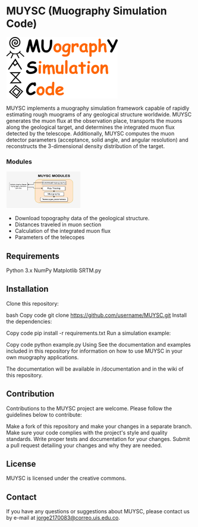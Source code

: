 # MUYSC (Muography Simulation Code)

![texto_alternativo](MUYSC.png)


MUYSC implements a muography simulation framework capable of rapidly estimating rough muograms of any geological structure worldwide. MUYSC generates the muon flux at the observation place, transports the muons along the geological target, and determines the integrated muon flux detected by the telescope. Additionally, MUYSC computes the muon detector parameters (acceptance, solid angle, and angular resolution) and reconstructs the 3-dimensional density distribution of the target. 





### Modules

<img src="modulos.jpg" alt="Ejemplo de imagen" width="200" height="100">


* Download topography data of the geological structure.
* Distances traveled in muon section
* Calculation of the integrated muon flux
* Parameters of the telecopes


## Requirements
Python 3.x
NumPy
Matplotlib
SRTM.py


## Installation
Clone this repository:

bash
Copy code
git clone https://github.com/username/MUYSC.git
Install the dependencies:

Copy code
pip install -r requirements.txt
Run a simulation example:

Copy code
python example.py
Using
See the documentation and examples included in this repository for information on how to use MUYSC in your own muography applications.


The documentation will be available in /documentation and in the wiki of this repository.


## Contribution
Contributions to the MUYSC project are welcome. Please follow the guidelines below to contribute:

Make a fork of this repository and make your changes in a separate branch.
Make sure your code complies with the project's style and quality standards.
Write proper tests and documentation for your changes.
Submit a pull request detailing your changes and why they are needed.

## License
MUYSC is licensed under the creative commons.

## Contact
If you have any questions or suggestions about MUYSC, please contact us by e-mail at jorge2170083@correo.uis.edu.co.
